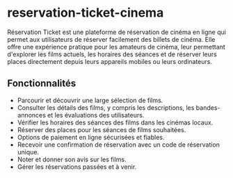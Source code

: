 # reservation-ticket-cinema

Réservation Ticket est une plateforme de réservation de cinéma en ligne qui permet aux utilisateurs de réserver facilement des billets de cinéma. Elle offre une expérience pratique pour les amateurs de cinéma, leur permettant d'explorer les films actuels, les horaires des séances et de réserver leurs places directement depuis leurs appareils mobiles ou leurs ordinateurs.

## Fonctionnalités

- Parcourir et découvrir une large sélection de films.
- Consulter les détails des films, y compris les descriptions, les bandes-annonces et les évaluations des utilisateurs.
- Vérifier les horaires des séances des films dans les cinémas locaux.
- Réserver des places pour les séances de films souhaitées.
- Options de paiement en ligne sécurisées et fiables.
- Recevoir une confirmation de réservation avec un code de réservation unique.
- Noter et donner son avis sur les films.
- Gérer les réservations passées et à venir.
  